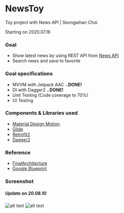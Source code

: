 # NewsToy
Toy project with News API | Seongwhan Choi

Starting on 2020.07.16

### Goal
- Show latest news by using REST API from [News API](https://newsapi.org) 
- Search news and save to favorite

### Goal specifications
- MVVM with Jetpack AAC **..DONE!**
- DI with Dagger2 **..DONE!**
- Unit Tesitng (Code coverage to 70%)
- UI Testing

### Components & Libraries used
- [Material Design Motion](https://material.io/develop/android/theming/motion)
- [Glide](https://github.com/bumptech/glide)
- [Retrofit2](https://square.github.io/retrofit/)
- [Dagger2](https://dagger.dev)

### Reference
- [FinalArchitecture](https://github.com/Charlezz/FinalArchitecture)
- [Google Blueprint](https://github.com/android/architecture-samples) 


### Screenshot
##### Update on 20.08.10
![alt text](https://user-images.githubusercontent.com/17717580/89760774-03f84b00-db28-11ea-92d2-baf133725109.png)
![alt text](https://user-images.githubusercontent.com/17717580/89760865-2be7ae80-db28-11ea-8f9d-3fdc70ce1342.png)
